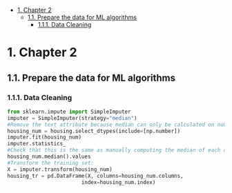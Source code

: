 - [1. Chapter 2](#1-chapter-2)
  - [1.1. Prepare the data for ML algorithms](#11-prepare-the-data-for-ml-algorithms)
    - [1.1.1. Data Cleaning](#111-data-cleaning)
# 1. Chapter 2
## 1.1. Prepare the data for ML algorithms
### 1.1.1. Data Cleaning
```Python
from sklearn.impute import SimpleImputer
imputer = SimpleImputer(strategy="median")
#Remove the text attribute because median can only be calculated on numerical attributes:
housing_num = housing.select_dtypes(include=[np.number])
imputer.fit(housing_num)
imputer.statistics_
#Check that this is the same as manually computing the median of each attribute:
housing_num.median().values
#Transform the training set:
X = imputer.transform(housing_num)
housing_tr = pd.DataFrame(X, columns=housing_num.columns,
                        index=housing_num.index)
```